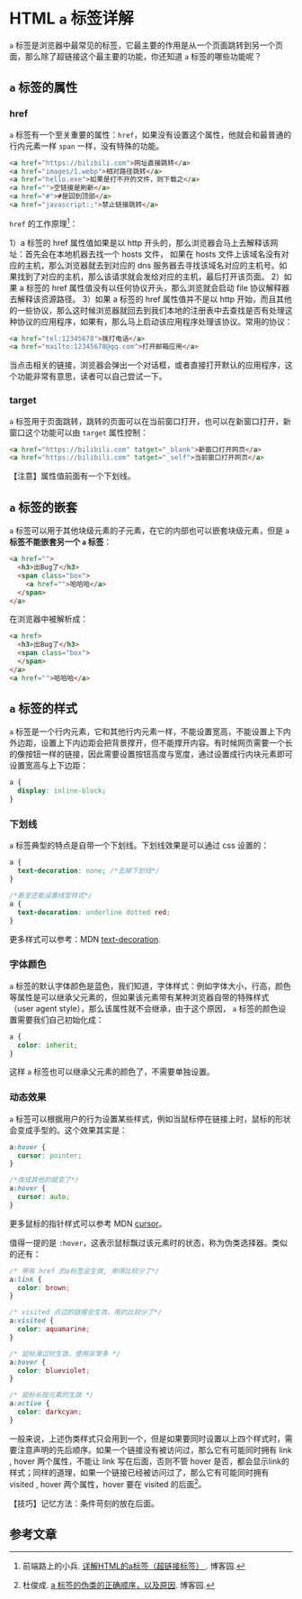 # HTML `a` 标签详解

`a` 标签是浏览器中最常见的标签，它最主要的作用是从一个页面跳转到另一个页面，那么除了超链接这个最主要的功能，你还知道 `a` 标签的哪些功能呢？

## `a` 标签的属性

### href

`a` 标签有一个至关重要的属性：`href`，如果没有设置这个属性，他就会和最普通的行内元素一样 `span` 一样，没有特殊的功能。

```html
<a href="https://bilibili.com">网址直接跳转</a> 
<a href="images/1.webp">相对路径跳转</a>
<a href="hello.exe">如果是打不开的文件，则下载之</a>
<a href="">空链接是刷新</a>
<a href="#">#是回到顶部</a>
<a href="javascript:;">禁止链接跳转</a>
```

`href` 的工作原理[^1]：

1）a 标签的 href 属性值如果是以 http 开头的，那么浏览器会马上去解释该网址：首先会在本地机器去找一个 hosts 文件， 如果在 hosts 文件上该域名没有对应的主机，那么浏览器就去到对应的 dns 服务器去寻找该域名对应的主机号。如果找到了对应的主机，那么该请求就会发给对应的主机，最后打开该页面。
2）如果 a 标签的 href 属性值没有以任何协议开头，那么浏览就会启动 file 协议解释器去解释该资源路径。
3）如果 a 标签的 href 属性值并不是以 http 开始，而且其他的一些协议，那么这时候浏览器就回去到我们本地的注册表中去查找是否有处理这种协议的应用程序，如果有，那么马上启动该应用程序处理该协议。常用的协议：

```html
<a href="tel:12345678">拨打电话</a>
<a href="mailto:12345678@qq.com">打开邮箱应用</a>
```

当点击相关的链接，浏览器会弹出一个对话框，或者直接打开默认的应用程序，这个功能非常有意思，读者可以自己尝试一下。

###  target

`a` 标签用于页面跳转，跳转的页面可以在当前窗口打开，也可以在新窗口打开，新窗口这个功能可以由 `target` 属性控制：

```html
<a href="https://bilibili.com" tatget="_blank">新窗口打开网页</a> 
<a href="https://bilibili.com" tatget="_self">当前窗口打开网页</a> 
```

【注意】属性值前面有一个下划线。

## `a` 标签的嵌套

`a` 标签可以用于其他块级元素的子元素，在它的内部也可以嵌套块级元素，但是 `a` **标签不能嵌套另一个 `a` 标签**：

```html
<a href="">
  <h3>出Bug了</h3>
  <span class="box">
    <a href="">哈哈哈</a>
  </span>
</a>
```

在浏览器中被解析成：

```html
<a href>
  <h3>出Bug了</h3>
  <span class="box">
  </span>
</a>
<a href="">哈哈哈</a>
```

## `a`  标签的样式

`a` 标签是一个行内元素，它和其他行内元素一样，不能设置宽高，不能设置上下内外边距，设置上下内边距会把背景撑开，但不能撑开内容。有时候网页需要一个长的像按钮一样的链接，因此需要设置按钮高度与宽度，通过设置成行内块元素即可设置宽高与上下边距：

```css
a {
  display: inline-block;
}
```

### 下划线

`a` 标签典型的特点是自带一个下划线。下划线效果是可以通过 css 设置的：

```css
a {
  text-decoration: none; /*去掉下划线*/
}

/*甚至还能设置线型样式*/
a {
  text-decoration: underline dotted red;
}
```

更多样式可以参考：MDN [text-decoration](https://developer.mozilla.org/en-US/docs/Web/CSS/text-decoration).

### 字体颜色

`a` 标签的默认字体颜色是蓝色，我们知道，字体样式：例如字体大小，行高，颜色等属性是可以继承父元素的，但如果该元素带有某种浏览器自带的特殊样式（user agent style），那么该属性就不会继承，由于这个原因， `a` 标签的颜色设置需要我们自己初始化成：

```css
a {
  color: inherit;
}
```

这样 `a` 标签也可以继承父元素的颜色了，不需要单独设置。

### 动态效果

`a` 标签可以根据用户的行为设置某些样式，例如当鼠标停在链接上时，鼠标的形状会变成手型的。这个效果其实是：

```css
a:hover {
  cursor: pointer;
}

/*改成其他的就变了*/
a:hover {
  cursor: auto;
}
```

更多鼠标的指针样式可以参考 MDN [cursor](https://developer.mozilla.org/en-US/docs/Web/CSS/cursor)。

值得一提的是 `:hover`，这表示鼠标飘过该元素时的状态，称为伪类选择器。类似的还有：

```css
/* 带有 href 的a标签会生效, 用得比较少了*/
a:link {
  color: brown;
}

/* visited 点过的链接会生效，用的比较少了*/
a:visited {
  color: aquamarine;
}

/* 鼠标滑过时生效，使用非常多 */
a:hover {
  color: blueviolet;
}

/* 鼠标长按元素的生效 */
a:active {
  color: darkcyan;
}
```

一般来说，上述伪类样式只会用到一个，但是如果要同时设置以上四个样式时，需要注意声明的先后顺序。如果一个链接没有被访问过，那么它有可能同时拥有 link , hover 两个属性，不能让 link 写在后面，否则不管 hover 是否，都会显示link的样式；同样的道理，如果一个链接已经被访问过了，那么它有可能同时拥有visited , hover 两个属性，hover 要在 visited 的后面[^2]。

【技巧】记忆方法：条件苛刻的放在后面。

## 参考文章

[^1]:前端路上的小兵. [详解HTML的a标签（超链接标签） ](https://www.cnblogs.com/shcrk/p/9279960.html). 博客园.
[^2]:杜俊成. [a 标签的伪类的正确顺序，以及原因](https://www.cnblogs.com/dujuncheng/p/8a44d12f5dec0def9518321af4e71c22.html). 博客园. 

